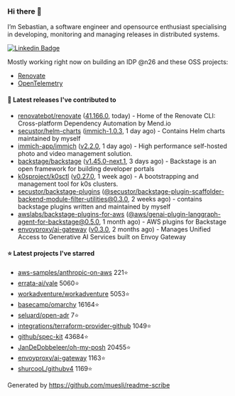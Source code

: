 ### Hi there 👋

I’m Sebastian, a software engineer and opensource enthusiast specialising in developing, monitoring and managing releases in distributed systems.    

[![Linkedin Badge](https://img.shields.io/badge/-LinkedIn-blue?style=flat&logo=Linkedin&logoColor=white&link=https://www.linkedin.com/in/sebastian-poxhofer/)](https://www.linkedin.com/in/sebastian-poxhofer/)

Mostly working right now on building an IDP @n26 and these OSS projects:
- [Renovate](https://github.com/renovatebot/renovate)
- [OpenTelemetry](https://github.com/open-telemetry)



#### 🚀 Latest releases I've contributed to

- [renovatebot/renovate](https://github.com/renovatebot/renovate) ([41.166.0](https://github.com/renovatebot/renovate/releases/tag/41.166.0), today) - Home of the Renovate CLI: Cross-platform Dependency Automation by Mend.io
- [secustor/helm-charts](https://github.com/secustor/helm-charts) ([immich-1.0.3](https://github.com/secustor/helm-charts/releases/tag/immich-1.0.3), 1 day ago) - Contains Helm charts maintained by myself
- [immich-app/immich](https://github.com/immich-app/immich) ([v2.2.0](https://github.com/immich-app/immich/releases/tag/v2.2.0), 1 day ago) - High performance self-hosted photo and video management solution.
- [backstage/backstage](https://github.com/backstage/backstage) ([v1.45.0-next.1](https://github.com/backstage/backstage/releases/tag/v1.45.0-next.1), 3 days ago) - Backstage is an open framework for building developer portals
- [k0sproject/k0sctl](https://github.com/k0sproject/k0sctl) ([v0.27.0](https://github.com/k0sproject/k0sctl/releases/tag/v0.27.0), 1 week ago) - A bootstrapping and management tool for k0s clusters.
- [secustor/backstage-plugins](https://github.com/secustor/backstage-plugins) ([@secustor/backstage-plugin-scaffolder-backend-module-filter-utilities@0.3.0](https://github.com/secustor/backstage-plugins/releases/tag/%40secustor/backstage-plugin-scaffolder-backend-module-filter-utilities%400.3.0), 2 weeks ago) - contains backstage plugins written and maintained by myself
- [awslabs/backstage-plugins-for-aws](https://github.com/awslabs/backstage-plugins-for-aws) ([@aws/genai-plugin-langgraph-agent-for-backstage@0.5.0](https://github.com/awslabs/backstage-plugins-for-aws/releases/tag/%40aws/genai-plugin-langgraph-agent-for-backstage%400.5.0), 1 month ago) - AWS plugins for Backstage
- [envoyproxy/ai-gateway](https://github.com/envoyproxy/ai-gateway) ([v0.3.0](https://github.com/envoyproxy/ai-gateway/releases/tag/v0.3.0), 2 months ago) - Manages Unified Access to Generative AI Services built on Envoy Gateway

#### ⭐ Latest projects I've starred

- [aws-samples/anthropic-on-aws](https://github.com/aws-samples/anthropic-on-aws) 221⭐
- [errata-ai/vale](https://github.com/errata-ai/vale) 5060⭐
- [workadventure/workadventure](https://github.com/workadventure/workadventure) 5053⭐
- [basecamp/omarchy](https://github.com/basecamp/omarchy) 16164⭐
- [seluard/open-adr](https://github.com/seluard/open-adr) 7⭐
- [integrations/terraform-provider-github](https://github.com/integrations/terraform-provider-github) 1049⭐
- [github/spec-kit](https://github.com/github/spec-kit) 43684⭐
- [JanDeDobbeleer/oh-my-posh](https://github.com/JanDeDobbeleer/oh-my-posh) 20455⭐
- [envoyproxy/ai-gateway](https://github.com/envoyproxy/ai-gateway) 1163⭐
- [shurcooL/githubv4](https://github.com/shurcooL/githubv4) 1169⭐



Generated by https://github.com/muesli/readme-scribe
